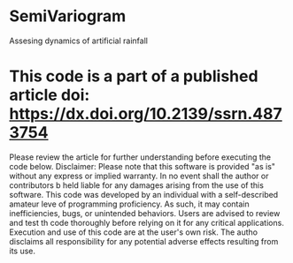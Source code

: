 # SemiVariogram
Assesing dynamics of artificial rainfall 


# This code is a part of a published article doi: https://dx.doi.org/10.2139/ssrn.4873754
Please review the article for further understanding before executing the code below.
Disclaimer: Please note that this software is provided "as is" without any express or implied warranty. In no event shall the author or contributors b held liable for any damages arising from the use of this software. This code was developed by an individual with a self-described amateur leve of programming proficiency. As such, it may contain inefficiencies, bugs, or unintended behaviors. Users are advised to review and test th code thoroughly before relying on it for any critical applications. Execution and use of this code are at the user's own risk. The autho disclaims all responsibility for any potential adverse effects resulting from its use.
